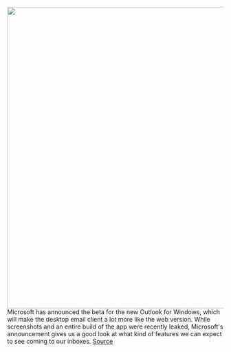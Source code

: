 <img src='https://cdn.vox-cdn.com/thumbor/CNlYVTaf4u5myUIChxOd_oN5ThA=/0x0:2992x1796/1200x800/filters:focal(1257x659:1735x1137)/cdn.vox-cdn.com/uploads/chorus_image/image/70884775/Loop.0.png' width='700px' /><br/>
Microsoft has announced the beta for the new Outlook for Windows, which will make the desktop email client a lot more like the web version. While screenshots and an entire build of the app were recently leaked, Microsoft's announcement gives us a good look at what kind of features we can expect to see coming to our inboxes.
<a href='https://www.theverge.com/2022/5/18/23125532/microsoft-new-one-outlook-beta-feature-details-loop-to-do-calendar'> Source <a/>